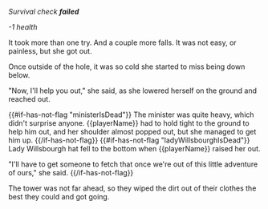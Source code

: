_Survival check **failed**_

_-1 health_

It took more than one try. And a couple more falls. It was not easy, or painless, but she got out.

Once outside of the hole, it was so cold she started to miss being down below.

"Now, I'll help you out," she said, as she lowered herself on the ground and reached out.

{{#if-has-not-flag "ministerIsDead"}}
The minister was quite heavy, which didn't surprise anyone. {{playerName}} had to hold tight to the ground to help him out, and her shoulder almost popped out, but she managed to get him up.
{{/if-has-not-flag}}
{{#if-has-not-flag "ladyWillsbourghIsDead"}}
Lady Willsbourgh hat fell to the bottom when {{playerName}} raised her out.

"I'll have to get someone to fetch that once we're out of this little adventure of ours," she said.
{{/if-has-not-flag}}

The tower was not far ahead, so they wiped the dirt out of their clothes the best they could and got going.
